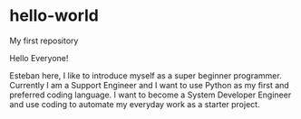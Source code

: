 # hello-world
My first repository

Hello Everyone!

Esteban here, I like to introduce myself as a super beginner programmer. Currently I am a Support Engineer and I want to use Python as my first and preferred coding language. I want to become a System Developer Engineer and use coding to automate my everyday work as a starter project.

